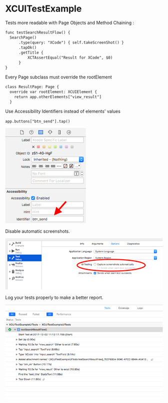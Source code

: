 # XCUITestExample
Tests more readable with Page Objects and Method Chaining :
```
func testSearchResultFlow() {
  SearchPage()
      .type(query: "XCode") { self.takeScreenShot() }
      .tapOk()
      .getTitle {
          XCTAssertEqual("Result for XCode", $0)
      }
}
```

Every Page subclass must override the rootElement
```
class ResultPage: Page {
  override var rootElement: XCUIElement {
    return app.otherElements["view_result"]
  }
```


Use Accessibility Identifiers instead of elements' values

`app.buttons["btn_send"].tap()`

![accessibility identifiers](Resources/2.png)


Disable automatic screenshots.

![disable automatic screenshots](Resources/1.png)

Log your tests properly to make a better report.

![test report](Resources/3.png)
